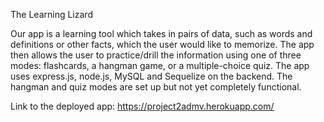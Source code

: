 The Learning Lizard

Our app is a learning tool which takes in pairs of data, such as words and definitions or other facts, which the user would like to memorize. 
The app then allows the user to practice/drill the information using one of three modes: flashcards, a hangman game, or a multiple-choice quiz.
The app uses express.js, node.js, MySQL and Sequelize on the backend. The hangman and quiz modes are set up but not yet completely functional.

Link to the deployed app: https://project2admv.herokuapp.com/
